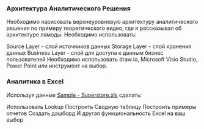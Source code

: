 ### Архитектура Аналитического Решения
Необходимо нарисовать верхнеуровневую архитектуру аналитического решения по примеру теоретического видео, где я рассказывал об архитектуре ламоды. Необходимо использовать:

Source Layer - слой источников данных
Storage Layer - слой хранения данных
Business Layer - слой для доступа к данным бизнес пользователей
Необходимо использовать draw.io, Microsoft Visio Studio, Power Point или инструмент на выбор.

[](https://github.com/xokcanax/DE-101/commit/5a50bdb8e628d62141a02e2507346136b4124d63)

### Аналитика в Excel
Используя данные [Sample - Superstore.xls](https://github.com/xokcanax/DE-101/blob/main/Module1/Sample%20-%20Superstore.xls) сделать:

Использовать Lookup
Построить Сводную таблицу
Построить примеры отчетов
Создать дашборд
И другая функциональность Excel на ваш выбор
